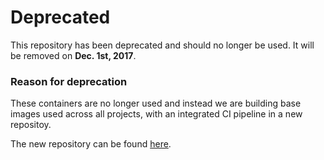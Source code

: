 # Deprecated

This repository has been deprecated and should no longer be used. It will be removed on **Dec. 1st, 2017**.

### Reason for deprecation

These containers are no longer used and instead we are building base images used across all projects, with an integrated CI pipeline in a new repositoy.

The new repository can be found [here](https://github.com/RateBeer/docker-containers).